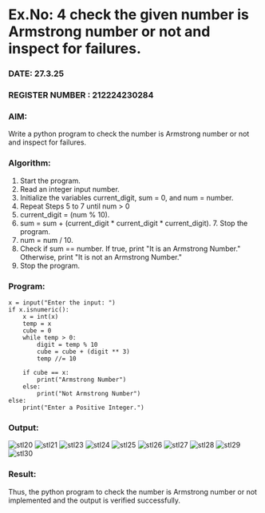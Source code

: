 # Ex.No: 4 check the given number is Armstrong number or not and inspect for failures.
### DATE:  27.3.25                                                                          
### REGISTER NUMBER : 212224230284
### AIM: 
Write a python program to check the number is Armstrong number or not and inspect for failures.

### Algorithm:
1.  Start the program.
2.	Read an integer input number.
3.	Initialize the variables current_digit, sum = 0, and num = number.
4.	Repeat Steps 5 to 7 until num > 0
5.	current_digit = (num % 10).
6.	sum = sum + (current_digit * current_digit * current_digit). 7. Stop the program.
7.	num = num / 10.
8.	Check if sum == number. If true, print "It is an Armstrong Number." Otherwise, print "It is not an Armstrong Number."
9.	Stop the program.

### Program:
```
x = input("Enter the input: ")
if x.isnumeric():
    x = int(x)
    temp = x
    cube = 0
    while temp > 0:
        digit = temp % 10
        cube = cube + (digit ** 3)
        temp //= 10

    if cube == x:
        print("Armstrong Number")
    else:
        print("Not Armstrong Number")
else:
    print("Enter a Positive Integer.")
```

### Output:

 ![stl20](https://github.com/user-attachments/assets/16273d1c-7da4-4fde-a1f7-f732490d4597)
 ![stl21](https://github.com/user-attachments/assets/423fde92-bfc4-4238-93d4-f6a56d08d690)
 ![stl23](https://github.com/user-attachments/assets/6735840f-9a4d-43b9-89f8-681631dbc8e9)
 ![stl24](https://github.com/user-attachments/assets/65a1d33c-0efc-49ef-a5ce-9dc705db6a57)
 ![stl25](https://github.com/user-attachments/assets/297d0b7b-ea13-4dd8-8e7e-636757a13d13)
 ![stl26](https://github.com/user-attachments/assets/b53afc09-80b3-4ac4-b515-2478172be77c)
 ![stl27](https://github.com/user-attachments/assets/baddc95a-1a80-4dd6-b091-b17b286c8eb5)
 ![stl28](https://github.com/user-attachments/assets/ce55d0d2-f37a-410d-9159-52a4ad35d6be)
 ![stl29](https://github.com/user-attachments/assets/8ff22211-f08c-45d6-a752-b47d7cc9c978)
 ![stl30](https://github.com/user-attachments/assets/8282a6c0-3bca-41cf-a5c3-9214b3ca5793)


### Result:
Thus, the python program to check the number is Armstrong number or not implemented and the output is verified successfully.


